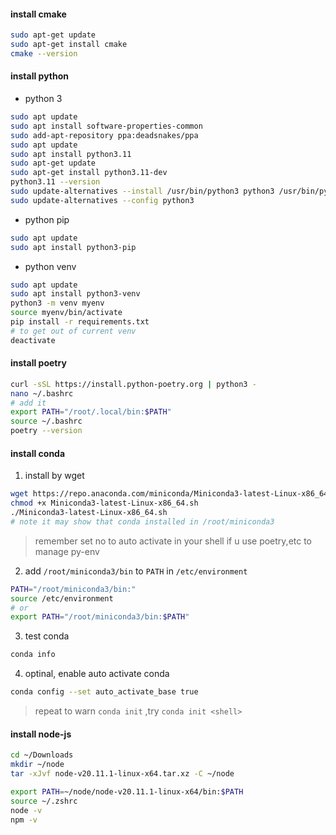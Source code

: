 #### install cmake

```bash
sudo apt-get update
sudo apt-get install cmake
cmake --version
```

#### install python

- python 3

```bash
sudo apt update
sudo apt install software-properties-common
sudo add-apt-repository ppa:deadsnakes/ppa
sudo apt update
sudo apt install python3.11
sudo apt-get update
sudo apt-get install python3.11-dev
python3.11 --version
sudo update-alternatives --install /usr/bin/python3 python3 /usr/bin/python3.11 1
sudo update-alternatives --config python3
```

- python pip

```bash
sudo apt update
sudo apt install python3-pip
```

- python venv

```bash
sudo apt update
sudo apt install python3-venv
python3 -m venv myenv
source myenv/bin/activate
pip install -r requirements.txt
# to get out of current venv
deactivate
```

#### install poetry

```bash
curl -sSL https://install.python-poetry.org | python3 -
nano ~/.bashrc
# add it
export PATH="/root/.local/bin:$PATH"
source ~/.bashrc
poetry --version
```

#### install conda

1. install by wget

```bash
wget https://repo.anaconda.com/miniconda/Miniconda3-latest-Linux-x86_64.sh
chmod +x Miniconda3-latest-Linux-x86_64.sh
./Miniconda3-latest-Linux-x86_64.sh
# note it may show that conda installed in /root/miniconda3
```

> remember set no to auto activate in your shell if u use poetry,etc to manage py-env

2. add `/root/miniconda3/bin` to `PATH` in `/etc/environment`

```bash
PATH="/root/miniconda3/bin:"
source /etc/environment
# or
export PATH="/root/miniconda3/bin:$PATH"
```

3. test conda

```bash
conda info
```

4.  optinal, enable auto activate conda

```bash
conda config --set auto_activate_base true
```

> repeat to warn `conda init` ,try `conda init <shell>`


#### install node-js
```bash
cd ~/Downloads
mkdir ~/node
tar -xJvf node-v20.11.1-linux-x64.tar.xz -C ~/node

export PATH=~/node/node-v20.11.1-linux-x64/bin:$PATH
source ~/.zshrc
node -v
npm -v
```